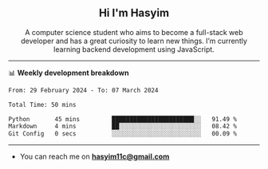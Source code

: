 <h2 align="center">Hi I'm Hasyim</h2>

<p align="center">A computer science student who aims to become a full-stack web developer and has a great curiosity to learn new things. I’m currently learning backend development using JavaScript.</p>

---

📊 **Weekly development breakdown**

<!--START_SECTION:waka-->

```txt
From: 29 February 2024 - To: 07 March 2024

Total Time: 50 mins

Python       45 mins         ███████████████████████░░   91.49 %
Markdown     4 mins          ██░░░░░░░░░░░░░░░░░░░░░░░   08.42 %
Git Config   0 secs          ░░░░░░░░░░░░░░░░░░░░░░░░░   00.09 %
```

<!--END_SECTION:waka-->

---

- You can reach me on **hasyim11c@gmail.com**
